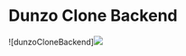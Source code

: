 
# Dunzo Clone Backend

![dunzoCloneBackend]<img src="https://drive.google.com/file/d/1BDi06sX_qnuAvi8HGwz6nVyZvLD_la6D/view?usp=sharing">
